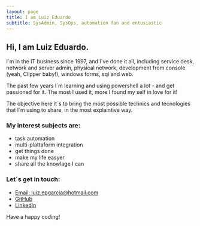 ```yaml
---
layout: page
title: I am Luiz Eduardo
subtitle: SysAdmin, SysOps, automation fan and entusiastic
---
```


## Hi, I am Luiz Eduardo.

I´m in the IT business since 1997, and I´ve done it all, including service desk, network and server admin, physical network, development from console (yeah, Clipper baby!), windows forms, sql and web.

The past few years I´m learning and using powershell a lot - and get passioned for it. The most I used it, more I found my self in love for it!

The objective here it´s to bring the most possible technics and tecnologies that I´m using to share, in the most explaintive way.

### My interest subjects are:
- task automation
- multi-plattaform integration
- get things done
- make my life easyer
- share all the knowlage I can

### Let´s get in touch:
* [Email: luiz.epgarcia@hotmail.com](mailto:luiz.epgarcia@hotmail.com)
* [GitHub](https://github.com/luizeduardogarcia)
* [LinkedIn](https://www.linkedin.com/in/luiz-eduardo-garcia)

Have a happy coding!
